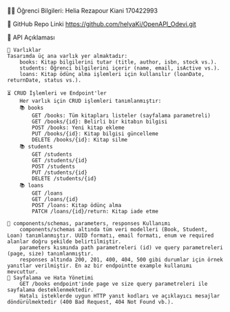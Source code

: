 🧑‍🎓 Öğrenci Bilgileri:
        Helia Rezapour Kiani
        170422993

🔗 GitHub Repo Linki
        https://github.com/helyaKi/OpenAPI_Odevi.git

📝 API Açıklaması

    📖 Varlıklar
    Tasarımda üç ana varlık yer almaktadır:
        books: Kitap bilgilerini tutar (title, author, isbn, stock vs.).
        students: Öğrenci bilgilerini içerir (name, email, isActive vs.).
        loans: Kitap ödünç alma işlemleri için kullanılır (loanDate, returnDate, status vs.).

    ⏳ CRUD İşlemleri ve Endpoint'ler
        Her varlık için CRUD işlemleri tanımlanmıştır:
        📚 books
            GET /books: Tüm kitapları listeler (sayfalama parametreli)
            GET /books/{id}: Belirli bir kitabın bilgisi
            POST /books: Yeni kitap ekleme
            PUT /books/{id}: Kitap bilgisi güncelleme
            DELETE /books/{id}: Kitap silme
        📚 students
            GET /students
            GET /students/{id}
            POST /students
            PUT /students/{id}
            DELETE /students/{id}
        📚 loans
            GET /loans
            GET /loans/{id}
            POST /loans: Kitap ödünç alma
            PATCH /loans/{id}/return: Kitap iade etme

    🧩 components/schemas, parameters, responses Kullanımı
        components/schemas altında tüm veri modelleri (Book, Student, Loan) tanımlanmıştır. UUID formatı, email formatı, enum ve required alanlar doğru şekilde belirtilmiştir.
        parameters kısmında path parametreleri (id) ve query parametreleri (page, size) tanımlanmıştır.
        responses altında 200, 201, 400, 404, 500 gibi durumlar için örnek yanıtlar verilmiştir. En az bir endpointte example kullanımı mevcuttur.
    🔐 Sayfalama ve Hata Yönetimi
        GET /books endpoint'inde page ve size query parametreleri ile sayfalama desteklenmektedir.
        Hatalı isteklerde uygun HTTP yanıt kodları ve açıklayıcı mesajlar döndürülmektedir (400 Bad Request, 404 Not Found vb.).